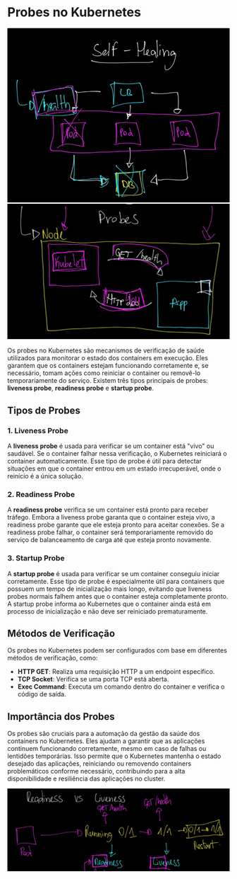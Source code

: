 # Probes no Kubernetes

![alt text](../../images/probles.png)
![alt text](../../images/probles1.png)

Os probes no Kubernetes são mecanismos de verificação de saúde utilizados para monitorar o estado dos containers em execução. Eles garantem que os containers estejam funcionando corretamente e, se necessário, tomam ações como reiniciar o container ou removê-lo temporariamente do serviço. Existem três tipos principais de probes: **liveness probe**, **readiness probe** e **startup probe**.

## Tipos de Probes

### 1. Liveness Probe
A **liveness probe** é usada para verificar se um container está "vivo" ou saudável. Se o container falhar nessa verificação, o Kubernetes reiniciará o container automaticamente. Esse tipo de probe é útil para detectar situações em que o container entrou em um estado irrecuperável, onde o reinício é a única solução.

### 2. Readiness Probe
A **readiness probe** verifica se um container está pronto para receber tráfego. Embora a liveness probe garanta que o container esteja vivo, a readiness probe garante que ele esteja pronto para aceitar conexões. Se a readiness probe falhar, o container será temporariamente removido do serviço de balanceamento de carga até que esteja pronto novamente.

### 3. Startup Probe
A **startup probe** é usada para verificar se um container conseguiu iniciar corretamente. Esse tipo de probe é especialmente útil para containers que possuem um tempo de inicialização mais longo, evitando que liveness probes normais falhem antes que o container esteja completamente pronto. A startup probe informa ao Kubernetes que o container ainda está em processo de inicialização e não deve ser reiniciado prematuramente.


## Métodos de Verificação

Os probes no Kubernetes podem ser configurados com base em diferentes métodos de verificação, como:

- **HTTP GET**: Realiza uma requisição HTTP a um endpoint específico.
- **TCP Socket**: Verifica se uma porta TCP está aberta.
- **Exec Command**: Executa um comando dentro do container e verifica o código de saída.

## Importância dos Probes

Os probes são cruciais para a automação da gestão da saúde dos containers no Kubernetes. Eles ajudam a garantir que as aplicações continuem funcionando corretamente, mesmo em caso de falhas ou lentidões temporárias. Isso permite que o Kubernetes mantenha o estado desejado das aplicações, reiniciando ou removendo containers problemáticos conforme necessário, contribuindo para a alta disponibilidade e resiliência das aplicações no cluster.

![alt text](../../images/readiness&liveness.png)